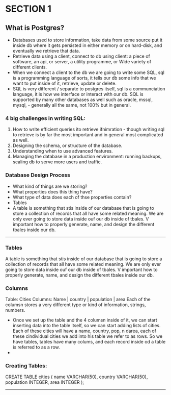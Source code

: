 # SECTION 1

## What is Postgres?

- Databases used to store information, take data from some source put it inside db where it gets persisted in either memory or on hard-disk, and eventually we retrieve that data.
- Retrieve data using a client, connect to db using client: a piece of software, an api, or server, a utility programme, or Wide variety of different clients.
- When we connect a client to the db we are going to write some SQL, sql is a programming language of sorts, it tells our db some info that we want to put inside of it, retrieve, update or delete.
- SQL is very different / separate to postgres itself, sql is a communciation language, it is how we interface or interact with our db. SQL is supported by many other databases as well such as oracle, mssql, mysql, - generally all the same, not 100% but in general.

### 4 big challenges in writing SQL:

1. How to write efficient queries ito retrieve ifnimration - though writing sql to retrieve is by far the most important and in general most complicated as well.
2. Designing the schema, or structure of the database.
3. Understanding when to use advanced features.
4. Managing the database in a production environment: running backups, scaling db to serve more users and traffic.

### Database Design Process

- What kind of things are we storing?
- What properties does this thing have?
- What type of data does each of thse properties contain?
- Tables
- A table is something that stis inside of our database that is going to store a collection of records that all have some related meaning. We are only ever going to store data inside ouf our db inside of tbales. V important how to properly generate, name, and design the different tbales inside our db.

---

### Tables

A table is something that stis inside of our database that is going to store a collection of records that all have some related meaning. We are only ever going to store data inside ouf our db inside of tbales. V important how to properly generate, name, and design the different tbales inside our db.

### Columns

Table: Cities
Columns:
Name | country | population | area
Each of the columsn stores a very different type or kind of information, strings, numbers.

- Once we set up the table and the 4 columsn inside of it, we can start inserting data into the table itself, so we can start adding lists of cities. Each of these cities will have a name, country, pop, n darea, each of these cindividual cities we add into his table we refer to as rows.
  So we have tables, tables have many colums, and each record inside od a table is referred to as a row.
-

### Creating Tables:

CREATE TABLE cities (
name VARCHAR(50),
country VARCHAR(50),
population INTEGER,
area INTEGER
);

---
